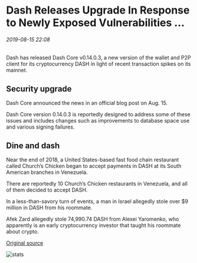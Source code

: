 # Dash Releases Upgrade In Response to Newly Exposed Vulnerabilities ...

###### 2019-08-15 22:08

Dash has released Dash Core v0.14.0.3, a new version of the wallet and P2P client for its cryptocurrency DASH in light of recent transaction spikes on its mainnet.

## Security upgrade

Dash Core announced the news in an official blog post on Aug. 15.

Dash Core version 0.14.0.3 is reportedly designed to address some of these issues and includes changes such as improvements to database space use and various signing failures.

## Dine and dash

Near the end of 2018, a United States-based fast food chain restaurant called Church’s Chicken began to accept payments in DASH at its South American branches in Venezuela.

There are reportedly 10 Church’s Chicken restaurants in Venezuela, and all of them decided to accept DASH.

In a less-than-savory turn of events, a man in Israel allegedly stole over $9 million in DASH from his roommate.

Afek Zard allegedly stole 74,990.74 DASH from Alexei Yaromenko, who apparently is an early cryptocurrency investor that taught his roommate about crypto.

[Original source](https://cointelegraph.com/news/dash-releases-upgrade-in-response-to-newly-exposed-vulnerabilities)

![stats](https://c.statcounter.com/11760860/0/a89fa40b/1/ "stats")
